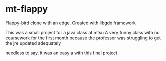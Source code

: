 # mt-flappy
Flappy-bird clone with an edge. Created with libgdx framework

This was a small project for a java class at mtsu
A very funny class with no coursework for the first month 
because the professor was struggling to get the jre updated adequately

needless to say, it was an easy a with this final project.

